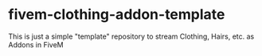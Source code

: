 # fivem-clothing-addon-template
This is just a simple "template" repository to stream Clothing, Hairs, etc. as Addons in FiveM
